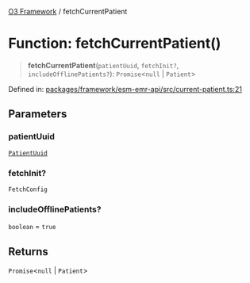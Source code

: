 [O3 Framework](../API.md) / fetchCurrentPatient

# Function: fetchCurrentPatient()

> **fetchCurrentPatient**(`patientUuid`, `fetchInit?`, `includeOfflinePatients?`): `Promise`\<`null` \| `Patient`\>

Defined in: [packages/framework/esm-emr-api/src/current-patient.ts:21](https://github.com/openmrs/openmrs-esm-core/blob/18d2874f03a33a6ab8295af0e87ac97fdd150718/packages/framework/esm-emr-api/src/current-patient.ts#L21)

## Parameters

### patientUuid

[`PatientUuid`](../type-aliases/PatientUuid.md)

### fetchInit?

`FetchConfig`

### includeOfflinePatients?

`boolean` = `true`

## Returns

`Promise`\<`null` \| `Patient`\>
